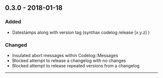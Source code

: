 ## 0.3.0 - 2018-01-18
### Added
- Datestamps along with version tag (synthax codelog release [x.y.z] <DATE>)

### Changed
- Insulated abort messages within Codelog::Messages
- Blocked attempt to release a changelog with no changes
- Blocked attempt to release repeated versions from a changelog

---
